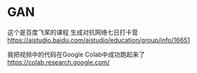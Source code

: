 # GAN
这个是百度飞桨的课程 生成对抗网络七日打卡营 https://aistudio.baidu.com/aistudio/education/group/info/16651

我把视频中的代码在Google Colab中成功跑起来了  https://colab.research.google.com/
